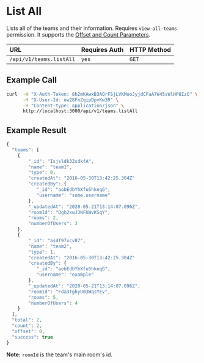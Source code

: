 # List All

Lists all of the teams and their information. Requires `view-all-teams` permission. It supports the [Offset and Count Parameters](../others/offset-and-count-and-sort-info.md).

| URL | Requires Auth | HTTP Method |
| :--- | :--- | :--- |
| `/api/v1/teams.listAll` | `yes` | `GET` |

## Example Call

```bash
curl  -H "X-Auth-Token: 8h2mKAwxB3AQrFSjLVKMooJyjdCFaA7W45sWlHP8IzO" \
      -H "X-User-Id: ew28FnZqipDpvKw3R" \
      -H "Content-type: application/json" \
      http://localhost:3000/api/v1/teams.listAll
```

## Example Result

```javascript
{
  "teams": [
    {
        "_id": "Isjsldk32sdkfA",
        "name": "team1",
        "type": 0,
        "createdAt": "2016-05-30T13:42:25.304Z"
        "createdBy": {
           "_id": "aobEdbYhXfu5hkeqG",
           "username": "some.username"
        },
        "_updatedAt": "2020-05-21T13:14:07.096Z",
        "roomId": "Dgh2xwJ3NFKWvKSqY",
        "rooms": 2,
        "numberOfUsers": 2
    },
    {
        "_id": "asdf97xcv87",
        "name": "team2",
        "type": 1,
        "createdAt": "2016-05-30T13:42:25.304Z"
        "createdBy": {
           "_id": "aobEdbYhXfu5hkeqG",
           "username": "example"
        },
        "_updatedAt": "2020-05-21T13:14:07.096Z",
        "roomId": "Fda3TghyU03WqsYEv",
        "rooms": 5,
        "numberOfUsers": 4
    }
  ],
  "total": 2,
  "count": 2,
  "offset": 0,
  "success": true
}
```

**Note:** `roomId` is the team's main room's id.

